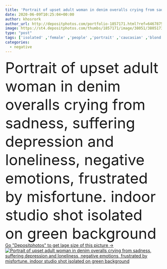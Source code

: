```yaml
---
title: 'Portrait of upset adult woman in denim overalls crying from sadness, suffering depression and loneliness, negative emotions, frustrated by misfortune. indoor studio shot isolated on green background'
date: 2020-06-09T10:25:04+00:00
author: khosrork
author_url: http://depositphotos.com/portfolio-1857171.html?ref=64678756
image: https://st4.depositphotos.com/thumbs/1857171/image/38051/380517308/api_thumb_450.jpg?forcejpeg=true
type: "post"
tags: ['isolated' ,'female' ,'people' ,'portrait' ,'caucasian' ,'blond' ,'tired' ,'indoor' ,'tear' ,'stylish' ,'woman' ,'stress' ,'crisis' ,'problem' ,'unwell' ,'bad' ,'trouble' ,'alone' ,'gloomy' ,'depression' ,'pain' ,'sadness' ,'sad' ,'upset' ,'lonely' ,'sick' ,'Worried' ,'headache' ,'despair' ,'loss' ,'depressed' ,'dramatic' ,'hurt' ,'lost' ,'cry' ,'disappointed' ,'sorrow' ,'phobia' ,'loser' ,'defeat' ,'nervous' ,'disorder' ,'hopeless' ,'unhappy' ,'forget' ,'desperate' ,'dissatisfied' ,'middle aged' ,'green background' ]
categories: 
  - negative
---
```

<div aling="center">
            <font size="60"> Portrait of upset adult woman in denim overalls crying from sadness, suffering depression and loneliness, negative emotions, frustrated by misfortune. indoor studio shot isolated on green background</font>   
</div>
<div>
    <a href='https://depositphotos.com/380517308/stock-photo-portrait-upset-adult-woman-denim.html?ref=64678756' target=_blank > Go "Depositphotos" to get lage size of this picture ->
        <img href='https://depositphotos.com/380517308/stock-photo-portrait-upset-adult-woman-denim.html?ref=64678756' src='https://st4.depositphotos.com/1857171/38051/i/950/depositphotos_380517308-stock-photo-portrait-upset-adult-woman-denim.jpg?forcejpeg=true' alt='Portrait of upset adult woman in denim overalls crying from sadness, suffering depression and loneliness, negative emotions, frustrated by misfortune. indoor studio shot isolated on green background' >
    </a>
</div>
